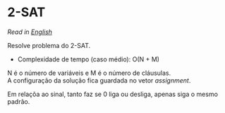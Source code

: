 # 2-SAT  

*Read in [English](README.en.md)*

Resolve problema do 2-SAT.

- Complexidade de tempo (caso médio): O(N + M)  

N é o número de variáveis e M é o número de cláusulas.  
A configuração da solução fica guardada no vetor *assignment*. 

Em relaçõa ao sinal, tanto faz se 0 liga ou desliga, apenas siga o mesmo padrão.
